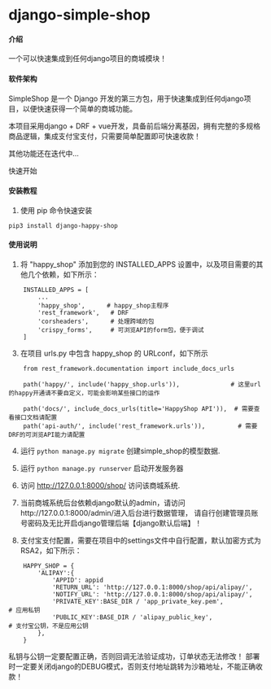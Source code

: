 # django-simple-shop

#### 介绍
一个可以快速集成到任何django项目的商城模块！

#### 软件架构
SimpleShop 是一个 Django 开发的第三方包，用于快速集成到任何django项目，以便快速获得一个简单的商城功能。

本项目采用django + DRF + vue开发，具备前后端分离基因，拥有完整的多规格商品逻辑，集成支付宝支付，只需要简单配置即可快速收款！

其他功能还在迭代中...

快速开始


#### 安装教程

1. 使用 pip 命令快速安装
```
pip3 install django-happy-shop
```
#### 使用说明

1. 将 "happy_shop" 添加到您的 INSTALLED_APPS 设置中，以及项目需要的其他几个依赖，如下所示：
```
    INSTALLED_APPS = [
        ...
        'happy_shop',      # happy_shop主程序
        'rest_framework',   # DRF
        'corsheaders',      # 处理跨域的包
        'crispy_forms',     # 可浏览API的form包，便于调试
    ]
```
3. 在项目 urls.py 中包含 happy_shop 的 URLconf，如下所示
```
    from rest_framework.documentation import include_docs_urls

    path('happy/', include('happy_shop.urls')),              # 这里url的happy开通请不要自定义，可能会影响某些接口的运作

    path('docs/', include_docs_urls(title='HappyShop API')),  # 需要查看接口文档请配置
    path('api-auth/', include('rest_framework.urls')),         # 需要DRF的可浏览API能力请配置
```
4. 运行 ``python manage.py migrate`` 创建simple_shop的模型数据.

5. 运行 ``python manage.py runserver`` 启动开发服务器

6. 访问 http://127.0.0.1:8000/shop/ 访问该商城系统.

7. 当前商城系统后台依赖django默认的admin，请访问http://127.0.0.1:8000/admin/进入后台进行数据管理，
请自行创建管理员账号密码及无比开启django管理后端【django默认后端】！

8. 支付宝支付配置，需要在项目中的settings文件中自行配置，默认加密方式为RSA2，如下所示：
```    
    HAPPY_SHOP = {
        'ALIPAY':{
            'APPID': appid
            'RETURN_URL': 'http://127.0.0.1:8000/shop/api/alipay/',
            'NOTIFY_URL': 'http://127.0.0.1:8000/shop/api/alipay/',
            'PRIVATE_KEY':BASE_DIR / 'app_private_key.pem',           # 应用私钥
            'PUBLIC_KEY':BASE_DIR / 'alipay_public_key',              # 支付宝公钥，不是应用公钥
        },
    }
```   
私钥与公钥一定要配置正确，否则回调无法验证成功，订单状态无法修改！
部署时一定要关闭django的DEBUG模式，否则支付地址跳转为沙箱地址，不能正确收款！

